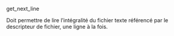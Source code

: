 get_next_line

Doit permettre de lire l’intégralité du fichier texte référencé par le descripteur de fichier, une ligne à la fois.
